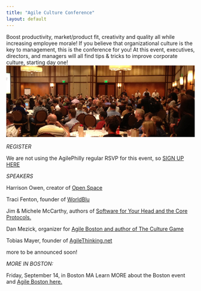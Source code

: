 ```yaml
---
title: "Agile Culture Conference"
layout: default
---
```



Boost productivity, market/product fit, creativity and quality all while increasing employee morale! If you believe that organizational culture is the key to management, this is the conference for you! At this event, executives, directors, and managers will all find tips & tricks to improve corporate culture, starting day one!
<img src="./images/AgileCultureConfPhilly.png">
 
*REGISTER*
 
We are not using the AgilePhilly regular RSVP for this event, so <a href="https://www.brownpapertickets.com/event/249645">SIGN UP HERE</a>
 

*SPEAKERS*
 
Harrison Owen, creator of <a href="http://www.openspaceworld.com/brief_history.htm">Open Space</a>
 
Traci Fenton, founder of <a href="http://www.worldblu.com/">WorldBlu</a>
 
Jim & Michele McCarthy, authors of <a href="http://www.mccarthyshow.com/">Software for Your Head and the Core Protocols.</a>
 
Dan Mezick, organizer for <a href="http://newtechusa.net/user-groups/ma/">Agile Boston and author of The Culture Game</a>
 
Tobias Mayer, founder of <a href="http://agilethinking.net/">AgileThinking.net</a>
 
more to be announced soon!
 

*MORE IN BOSTON:*
 
Friday, September 14, in Boston MA
Learn MORE about the Boston event and <a href="http://newtechusa.net/culture-con/">Agile Boston here.</a>
